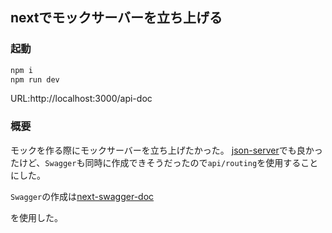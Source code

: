 ## nextでモックサーバーを立ち上げる

### 起動

``` bash
npm i
npm run dev
```

URL:http://localhost:3000/api-doc

### 概要

モックを作る際にモックサーバーを立ち上げたかった。
[json-server](https://www.npmjs.com/package/json-server)でも良かったけど、`Swagger`も同時に作成できそうだったので`api/routing`を使用することにした。

`Swagger`の作成は[next-swagger-doc](https://www.npmjs.com/package/next-swagger-doc)

を使用した。



